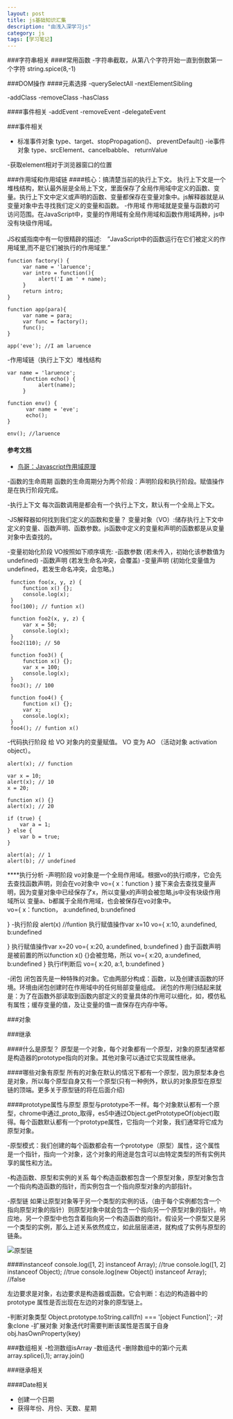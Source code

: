 ```yaml
---
layout: post
title: js基础知识汇集
description: "由浅入深学习js"
category: js
tags: [学习笔记]
---
```


###字符串相关
####常用函数
-字符串截取，从第八个字符开始一直到倒数第一个字符
	string.spice(8,-1)

###DOM操作
####元素选择
-querySelectAll
-nextElementSibling

-addClass
-removeClass
-hasClass

####事件相关
-addEvent
-removeEvent
-delegateEvent

###事件相关
- 标准事件对象
	type、target、stopPropagation()、 preventDefault()
-ie事件对象
	type、srcElement、cancelbabble、 returnValue


-获取element相对于浏览器窗口的位置

###作用域和作用域链
####核心：搞清楚当前的执行上下文。
执行上下文是一个堆栈结构，默认最外层是全局上下文，里面保存了全局作用域中定义的函数、变量。执行上下文中定义或声明的函数、变量都保存在变量对象中。js解释器就是从变量对象中去寻找我们定义的变量和函数。
-作用域
作用域就是变量与函数的可访问范围。在JavaScript中，变量的作用域有全局作用域和函数作用域两种，js中没有块级作用域。<br>
<br>
JS权威指南中有一句很精辟的描述:　”JavaScript中的函数运行在它们被定义的作用域里,而不是它们被执行的作用域里.”<br>

    function factory() {
         var name = 'laruence';
         var intro = function(){
              alert('I am ' + name);
         }
         return intro;
    }
     
    function app(para){
         var name = para;
         var func = factory();
         func();
    }
     
    app('eve'); //I am laruence

-作用域链（执行上下文）堆栈结构

    var name = 'laruence';
         function echo() {
              alert(name);
         }
 
    function env() {
          var name = 'eve';
          echo();
    }
 
    env(); //laruence

#### 参考文档
* [鸟哥：Javascript作用域原理](http://www.laruence.com/2009/05/28/863.html)

-函数的生命周期
函数的生命周期分为两个阶段：声明阶段和执行阶段。赋值操作是在执行阶段完成。

-执行上下文
每次函数调用是都会有一个执行上下文，默认有一个全局上下文。

-JS解释器如何找到我们定义的函数和变量？
变量对象（VO）:储存执行上下文中定义的变量、函数声明、函数参数。js函数中定义的变量和声明的函数都是从变量对象中去查找的。

-变量初始化阶段
VO按照如下顺序填充:
-函数参数 (若未传入，初始化该参数值为undefined)
-函数声明 (若发生命名冲突，会覆盖)
-变量声明 (初始化变量值为 undefined，若发生命名冲突，会忽略。)

```
 function foo(x, y, z) {
     function x() {};
     console.log(x);
 }
 foo(100); // funtion x()

 function foo2(x, y, z) {
     var x = 50;
     console.log(x);
 }
 foo2(110); // 50

 function foo3() {
     function x() {};
     var x = 100;
     console.log(x);
 }
 foo3(); // 100

 function foo4() {
     function x() {};
     var x;
     console.log(x);
 }
 foo4(); // funtion x()

```

-代码执行阶段
给 VO 对象内的变量赋值。 VO 变为 AO （活动对象 activation object）。

```
alert(x); // function

var x = 10;
alert(x); // 10
x = 20;

function x() {}
alert(x); // 20

if (true) {
    var a = 1;
} else {
    var b = true;
}

alert(a); // 1
alert(b); // undefined
```
****执行分析
-声明阶段
vo对象是一个全局作用域。根据vo的执行顺序，它会先去查找函数声明，则会在vo对象中
vo={
	x：function
}
接下来会去查找变量声明，因为变量对象中已经保存了x，所以变量x的声明会被忽略,js中没有块级作用域所以
变量a、b都属于全局作用域，也会被保存在vo对象中。<br>
vo={
	x：function，
	a:undefined,
	b:undefined

}
-执行阶段
alert(x) //funtion
执行赋值操作var x=10
vo={
	x:10,
	a:undefined,
	b:undefined

}
执行赋值操作var x=20
vo={
	x:20,
	a:undefined,
	b:undefined
}
由于函数声明是被前置的所以function x() {}会被忽略，所以
vo={
	x:20,
	a:undefined,
	b:undefined
}
执行if判断后
vo={
	x:20,
	a:1,
	b:undefined
}

-闭包
闭包首先是一种特殊的对象。它由两部分构成：函数，以及创建该函数的环境。环境由闭包创建时在作用域中的任何局部变量组成。
闭包的作用归结起来就是：为了在函数外部读取到函数内部定义的变量具体的作用可以细化，如，模仿私有属性；缓存变量的值，及让变量的值一直保存在内存中等。

###对象




###继承

####什么是原型？
原型是一个对象，每个对象都有一个原型，对象的原型通常都是构造器的prototype指向的对象。其他对象可以通过它实现属性继承。

####哪些对象有原型
所有的对象在默认的情况下都有一个原型，因为原型本身也是对象，所以每个原型自身又有一个原型(只有一种例外，默认的对象原型在原型链的顶端。更多关于原型链的将在后面介绍)

####prototype属性与原型
原型与prototype不一样。每个对象默认都有一个原型，chrome中通过_proto_取得，es5中通过Object.getPrototypeOf(object)取得。每个函数默认都有一个prototype属性，它指向一个对象，我们通常将它成为原型对象。


-原型模式：我们创建的每个函数都会有一个prototype（原型）属性，这个属性是一个指针，指向一个对象，这个对象的用途是包含可以由特定类型的所有实例共享的属性和方法。


-构造函数、原型和实例的关系
每个构造函数都包含一个原型对象，原型对象包含一个指向构造函数的指针，而实例包含一个指向原型对象的内部指针。

-原型链
如果让原型对象等于另一个类型的实例的话，（由于每个实例都包含一个指向原型对象的指针）则原型对象中就会包含一个指向另一个原型对象的指针。响应地，另一个原型中也包含着指向另一个构造函数的指针。假设另一个原型又是另一个类型的实例，那么上述关系依然成立，如此层层递进，就构成了实例与原型的链条。

![原型链](http://7xnaen.com1.z0.glb.clouddn.com/blog-原型链.png)

####instanceof
    console.log([1, 2] instanceof Array); //true
    console.log([1, 2] instanceof Object); //true
    console.log(new Object() instanceof Array); //false

左边要求是对象，右边要求是构造器或函数。它会判断：右边的构造器中的prototype 属性是否出现在左边的对象的原型链上。


-判断对象类型
Object.prototype.toString.call(fn) === '[object Function]';
-对象clone
-扩展对象
对象迭代时需要判断该属性是否属于自身 obj.hasOwnProperty(key)

    
###数组相关
-检测数组isArray
-数组迭代
-删除数组中的第i个元素
array.splice(i,1);
array.join()

###继承相关

####Date相关
- 创建一个日期
- 获得年份、月份、天数、星期



